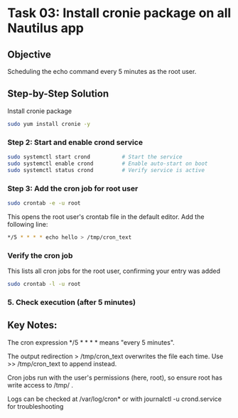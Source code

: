# Task 03:  Install cronie package on all Nautilus app

## Objective

Scheduling the echo command every 5 minutes as the root user.

## Step-by-Step Solution


 Install cronie package 
 
```bash
sudo yum install cronie -y
```


### Step 2: Start and enable crond service

```bash
sudo systemctl start crond          # Start the service
sudo systemctl enable crond         # Enable auto-start on boot
sudo systemctl status crond         # Verify service is active
```

### Step 3: Add the cron job for root user


```bash
sudo crontab -e -u root
```
This opens the root user's crontab file in the default editor. Add the following line:

```bash
*/5 * * * * echo hello > /tmp/cron_text
```

### Verify the cron job

This lists all cron jobs for the root user, confirming your entry was added

```bash
sudo crontab -l -u root
```

### 5. Check execution (after 5 minutes)



## Key Notes:

The cron expression */5 * * * * means "every 5 minutes".

The output redirection > /tmp/cron_text overwrites the file each time. Use >> /tmp/cron_text to append instead.

Cron jobs run with the user's permissions (here, root), so ensure root has write access to /tmp/ .

Logs can be checked at /var/log/cron* or with journalctl -u crond.service for troubleshooting